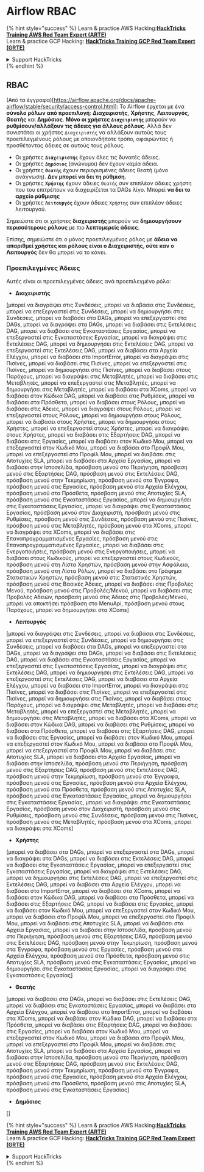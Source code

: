 # Airflow RBAC

{% hint style="success" %}
Learn & practice AWS Hacking:<img src="../../.gitbook/assets/image (1) (1) (1).png" alt="" data-size="line">[**HackTricks Training AWS Red Team Expert (ARTE)**](https://training.hacktricks.xyz/courses/arte)<img src="../../.gitbook/assets/image (1) (1) (1).png" alt="" data-size="line">\
Learn & practice GCP Hacking: <img src="../../.gitbook/assets/image (2).png" alt="" data-size="line">[**HackTricks Training GCP Red Team Expert (GRTE)**<img src="../../.gitbook/assets/image (2).png" alt="" data-size="line">](https://training.hacktricks.xyz/courses/grte)

<details>

<summary>Support HackTricks</summary>

* Check the [**subscription plans**](https://github.com/sponsors/carlospolop)!
* **Join the** 💬 [**Discord group**](https://discord.gg/hRep4RUj7f) or the [**telegram group**](https://t.me/peass) or **follow** us on **Twitter** 🐦 [**@hacktricks\_live**](https://twitter.com/hacktricks_live)**.**
* **Share hacking tricks by submitting PRs to the** [**HackTricks**](https://github.com/carlospolop/hacktricks) and [**HackTricks Cloud**](https://github.com/carlospolop/hacktricks-cloud) github repos.

</details>
{% endhint %}

## RBAC

(Από τα έγγραφα)\[https://airflow.apache.org/docs/apache-airflow/stable/security/access-control.html]: Το Airflow έρχεται με ένα **σύνολο ρόλων από προεπιλογή**: **Διαχειριστής**, **Χρήστης**, **Λειτουργός**, **Θεατής** και **Δημόσιος**. **Μόνο οι χρήστες `Διαχειριστής`** μπορούν να **ρυθμίσουν/αλλάξουν τις άδειες για άλλους ρόλους**. Αλλά δεν συνιστάται οι χρήστες `Διαχειριστής` να αλλάξουν αυτούς τους προεπιλεγμένους ρόλους με οποιονδήποτε τρόπο, αφαιρώντας ή προσθέτοντας άδειες σε αυτούς τους ρόλους.

* Οι χρήστες **`Διαχειριστής`** έχουν όλες τις δυνατές άδειες.
* Οι χρήστες **`Δημόσιος`** (ανώνυμοι) δεν έχουν καμία άδεια.
* Οι χρήστες **`Θεατής`** έχουν περιορισμένες άδειες θεατή (μόνο ανάγνωση). **Δεν μπορεί να δει τη ρύθμιση.**
* Οι χρήστες **`Χρήστης`** έχουν άδειες `Θεατής` συν επιπλέον άδειες χρήστη που του επιτρέπουν να διαχειρίζεται τα DAGs λίγο. Μπορεί **να δει το αρχείο ρύθμισης**
* Οι χρήστες **`Λειτουργός`** έχουν άδειες `Χρήστης` συν επιπλέον άδειες λειτουργού.

Σημειώστε ότι οι χρήστες **διαχειριστής** μπορούν να **δημιουργήσουν περισσότερους ρόλους** με πιο **λεπτομερείς άδειες**.

Επίσης, σημειώστε ότι ο μόνος προεπιλεγμένος ρόλος με **άδεια να απαριθμεί χρήστες και ρόλους είναι ο Διαχειριστής, ούτε καν ο Λειτουργός** δεν θα μπορεί να το κάνει.

### Προεπιλεγμένες Άδειες

Αυτές είναι οι προεπιλεγμένες άδειες ανά προεπιλεγμένο ρόλο:

* **Διαχειριστής**

\[μπορεί να διαγράψει στις Συνδέσεις, μπορεί να διαβάσει στις Συνδέσεις, μπορεί να επεξεργαστεί στις Συνδέσεις, μπορεί να δημιουργήσει στις Συνδέσεις, μπορεί να διαβάσει στα DAGs, μπορεί να επεξεργαστεί στα DAGs, μπορεί να διαγράψει στα DAGs, μπορεί να διαβάσει στις Εκτελέσεις DAG, μπορεί να διαβάσει στις Εγκαταστάσεις Εργασίας, μπορεί να επεξεργαστεί στις Εγκαταστάσεις Εργασίας, μπορεί να διαγράψει στις Εκτελέσεις DAG, μπορεί να δημιουργήσει στις Εκτελέσεις DAG, μπορεί να επεξεργαστεί στις Εκτελέσεις DAG, μπορεί να διαβάσει στα Αρχεία Ελέγχου, μπορεί να διαβάσει στο ImportError, μπορεί να διαγράψει στις Πισίνες, μπορεί να διαβάσει στις Πισίνες, μπορεί να επεξεργαστεί στις Πισίνες, μπορεί να δημιουργήσει στις Πισίνες, μπορεί να διαβάσει στους Παρόχους, μπορεί να διαγράψει στις Μεταβλητές, μπορεί να διαβάσει στις Μεταβλητές, μπορεί να επεξεργαστεί στις Μεταβλητές, μπορεί να δημιουργήσει στις Μεταβλητές, μπορεί να διαβάσει στα XComs, μπορεί να διαβάσει στον Κώδικα DAG, μπορεί να διαβάσει στις Ρυθμίσεις, μπορεί να διαβάσει στα Πρόσθετα, μπορεί να διαβάσει στους Ρόλους, μπορεί να διαβάσει στις Άδειες, μπορεί να διαγράψει στους Ρόλους, μπορεί να επεξεργαστεί στους Ρόλους, μπορεί να δημιουργήσει στους Ρόλους, μπορεί να διαβάσει στους Χρήστες, μπορεί να δημιουργήσει στους Χρήστες, μπορεί να επεξεργαστεί στους Χρήστες, μπορεί να διαγράψει στους Χρήστες, μπορεί να διαβάσει στις Εξαρτήσεις DAG, μπορεί να διαβάσει στις Εργασίες, μπορεί να διαβάσει στον Κωδικό Μου, μπορεί να επεξεργαστεί στον Κωδικό Μου, μπορεί να διαβάσει στο Προφίλ Μου, μπορεί να επεξεργαστεί στο Προφίλ Μου, μπορεί να διαβάσει στις Αποτυχίες SLA, μπορεί να διαβάσει στα Αρχεία Εργασίας, μπορεί να διαβάσει στην Ιστοσελίδα, πρόσβαση μενού στο Περιήγηση, πρόσβαση μενού στις Εξαρτήσεις DAG, πρόσβαση μενού στις Εκτελέσεις DAG, πρόσβαση μενού στην Τεκμηρίωση, πρόσβαση μενού στα Έγγραφα, πρόσβαση μενού στις Εργασίες, πρόσβαση μενού στα Αρχεία Ελέγχου, πρόσβαση μενού στα Πρόσθετα, πρόσβαση μενού στις Αποτυχίες SLA, πρόσβαση μενού στις Εγκαταστάσεις Εργασίας, μπορεί να δημιουργήσει στις Εγκαταστάσεις Εργασίας, μπορεί να διαγράψει στις Εγκαταστάσεις Εργασίας, πρόσβαση μενού στον Διαχειριστή, πρόσβαση μενού στις Ρυθμίσεις, πρόσβαση μενού στις Συνδέσεις, πρόσβαση μενού στις Πισίνες, πρόσβαση μενού στις Μεταβλητές, πρόσβαση μενού στα XComs, μπορεί να διαγράψει στα XComs, μπορεί να διαβάσει στις Επαναπρογραμματισμένες Εργασίες, πρόσβαση μενού στις Επαναπρογραμματισμένες Εργασίες, μπορεί να διαβάσει στις Ενεργοποιήσεις, πρόσβαση μενού στις Ενεργοποιήσεις, μπορεί να διαβάσει στους Κωδικούς, μπορεί να επεξεργαστεί στους Κωδικούς, πρόσβαση μενού στη Λίστα Χρηστών, πρόσβαση μενού στην Ασφάλεια, πρόσβαση μενού στη Λίστα Ρόλων, μπορεί να διαβάσει στο Γράφημα Στατιστικών Χρηστών, πρόσβαση μενού στις Στατιστικές Χρηστών, πρόσβαση μενού στις Βασικές Άδειες, μπορεί να διαβάσει στις Προβολές Μενού, πρόσβαση μενού στις Προβολές/Μενού, μπορεί να διαβάσει στις Προβολές Αδειών, πρόσβαση μενού στις Άδειες στις Προβολές/Μενού, μπορεί να αποκτήσει πρόσβαση στο MenuApi, πρόσβαση μενού στους Παρόχους, μπορεί να δημιουργήσει στα XComs]

* **Λειτουργός**

\[μπορεί να διαγράψει στις Συνδέσεις, μπορεί να διαβάσει στις Συνδέσεις, μπορεί να επεξεργαστεί στις Συνδέσεις, μπορεί να δημιουργήσει στις Συνδέσεις, μπορεί να διαβάσει στα DAGs, μπορεί να επεξεργαστεί στα DAGs, μπορεί να διαγράψει στα DAGs, μπορεί να διαβάσει στις Εκτελέσεις DAG, μπορεί να διαβάσει στις Εγκαταστάσεις Εργασίας, μπορεί να επεξεργαστεί στις Εγκαταστάσεις Εργασίας, μπορεί να διαγράψει στις Εκτελέσεις DAG, μπορεί να δημιουργήσει στις Εκτελέσεις DAG, μπορεί να επεξεργαστεί στις Εκτελέσεις DAG, μπορεί να διαβάσει στα Αρχεία Ελέγχου, μπορεί να διαβάσει στο ImportError, μπορεί να διαγράψει στις Πισίνες, μπορεί να διαβάσει στις Πισίνες, μπορεί να επεξεργαστεί στις Πισίνες, μπορεί να δημιουργήσει στις Πισίνες, μπορεί να διαβάσει στους Παρόχους, μπορεί να διαγράψει στις Μεταβλητές, μπορεί να διαβάσει στις Μεταβλητές, μπορεί να επεξεργαστεί στις Μεταβλητές, μπορεί να δημιουργήσει στις Μεταβλητές, μπορεί να διαβάσει στα XComs, μπορεί να διαβάσει στον Κώδικα DAG, μπορεί να διαβάσει στις Ρυθμίσεις, μπορεί να διαβάσει στα Πρόσθετα, μπορεί να διαβάσει στις Εξαρτήσεις DAG, μπορεί να διαβάσει στις Εργασίες, μπορεί να διαβάσει στον Κωδικό Μου, μπορεί να επεξεργαστεί στον Κωδικό Μου, μπορεί να διαβάσει στο Προφίλ Μου, μπορεί να επεξεργαστεί στο Προφίλ Μου, μπορεί να διαβάσει στις Αποτυχίες SLA, μπορεί να διαβάσει στα Αρχεία Εργασίας, μπορεί να διαβάσει στην Ιστοσελίδα, πρόσβαση μενού στο Περιήγηση, πρόσβαση μενού στις Εξαρτήσεις DAG, πρόσβαση μενού στις Εκτελέσεις DAG, πρόσβαση μενού στην Τεκμηρίωση, πρόσβαση μενού στα Έγγραφα, πρόσβαση μενού στις Εργασίες, πρόσβαση μενού στα Αρχεία Ελέγχου, πρόσβαση μενού στα Πρόσθετα, πρόσβαση μενού στις Αποτυχίες SLA, πρόσβαση μενού στις Εγκαταστάσεις Εργασίας, μπορεί να δημιουργήσει στις Εγκαταστάσεις Εργασίας, μπορεί να διαγράψει στις Εγκαταστάσεις Εργασίας, πρόσβαση μενού στον Διαχειριστή, πρόσβαση μενού στις Ρυθμίσεις, πρόσβαση μενού στις Συνδέσεις, πρόσβαση μενού στις Πισίνες, πρόσβαση μενού στις Μεταβλητές, πρόσβαση μενού στα XComs, μπορεί να διαγράψει στα XComs]

* **Χρήστης**

\[μπορεί να διαβάσει στα DAGs, μπορεί να επεξεργαστεί στα DAGs, μπορεί να διαγράψει στα DAGs, μπορεί να διαβάσει στις Εκτελέσεις DAG, μπορεί να διαβάσει στις Εγκαταστάσεις Εργασίας, μπορεί να επεξεργαστεί στις Εγκαταστάσεις Εργασίας, μπορεί να διαγράψει στις Εκτελέσεις DAG, μπορεί να δημιουργήσει στις Εκτελέσεις DAG, μπορεί να επεξεργαστεί στις Εκτελέσεις DAG, μπορεί να διαβάσει στα Αρχεία Ελέγχου, μπορεί να διαβάσει στο ImportError, μπορεί να διαβάσει στα XComs, μπορεί να διαβάσει στον Κώδικα DAG, μπορεί να διαβάσει στα Πρόσθετα, μπορεί να διαβάσει στις Εξαρτήσεις DAG, μπορεί να διαβάσει στις Εργασίες, μπορεί να διαβάσει στον Κωδικό Μου, μπορεί να επεξεργαστεί στον Κωδικό Μου, μπορεί να διαβάσει στο Προφίλ Μου, μπορεί να επεξεργαστεί στο Προφίλ Μου, μπορεί να διαβάσει στις Αποτυχίες SLA, μπορεί να διαβάσει στα Αρχεία Εργασίας, μπορεί να διαβάσει στην Ιστοσελίδα, πρόσβαση μενού στο Περιήγηση, πρόσβαση μενού στις Εξαρτήσεις DAG, πρόσβαση μενού στις Εκτελέσεις DAG, πρόσβαση μενού στην Τεκμηρίωση, πρόσβαση μενού στα Έγγραφα, πρόσβαση μενού στις Εργασίες, πρόσβαση μενού στα Αρχεία Ελέγχου, πρόσβαση μενού στα Πρόσθετα, πρόσβαση μενού στις Αποτυχίες SLA, πρόσβαση μενού στις Εγκαταστάσεις Εργασίας, μπορεί να δημιουργήσει στις Εγκαταστάσεις Εργασίας, μπορεί να διαγράψει στις Εγκαταστάσεις Εργασίας]

* **Θεατής**

\[μπορεί να διαβάσει στα DAGs, μπορεί να διαβάσει στις Εκτελέσεις DAG, μπορεί να διαβάσει στις Εγκαταστάσεις Εργασίας, μπορεί να διαβάσει στα Αρχεία Ελέγχου, μπορεί να διαβάσει στο ImportError, μπορεί να διαβάσει στα XComs, μπορεί να διαβάσει στον Κώδικα DAG, μπορεί να διαβάσει στα Πρόσθετα, μπορεί να διαβάσει στις Εξαρτήσεις DAG, μπορεί να διαβάσει στις Εργασίες, μπορεί να διαβάσει στον Κωδικό Μου, μπορεί να επεξεργαστεί στον Κωδικό Μου, μπορεί να διαβάσει στο Προφίλ Μου, μπορεί να επεξεργαστεί στο Προφίλ Μου, μπορεί να διαβάσει στις Αποτυχίες SLA, μπορεί να διαβάσει στα Αρχεία Εργασίας, μπορεί να διαβάσει στην Ιστοσελίδα, πρόσβαση μενού στο Περιήγηση, πρόσβαση μενού στις Εξαρτήσεις DAG, πρόσβαση μενού στις Εκτελέσεις DAG, πρόσβαση μενού στην Τεκμηρίωση, πρόσβαση μενού στα Έγγραφα, πρόσβαση μενού στις Εργασίες, πρόσβαση μενού στα Αρχεία Ελέγχου, πρόσβαση μενού στα Πρόσθετα, πρόσβαση μενού στις Αποτυχίες SLA, πρόσβαση μενού στις Εγκαταστάσεις Εργασίας]

* **Δημόσιος**

\[]

{% hint style="success" %}
Learn & practice AWS Hacking:<img src="../../.gitbook/assets/image (1) (1) (1).png" alt="" data-size="line">[**HackTricks Training AWS Red Team Expert (ARTE)**](https://training.hacktricks.xyz/courses/arte)<img src="../../.gitbook/assets/image (1) (1) (1).png" alt="" data-size="line">\
Learn & practice GCP Hacking: <img src="../../.gitbook/assets/image (2).png" alt="" data-size="line">[**HackTricks Training GCP Red Team Expert (GRTE)**<img src="../../.gitbook/assets/image (2).png" alt="" data-size="line">](https://training.hacktricks.xyz/courses/grte)

<details>

<summary>Support HackTricks</summary>

* Check the [**subscription plans**](https://github.com/sponsors/carlospolop)!
* **Join the** 💬 [**Discord group**](https://discord.gg/hRep4RUj7f) or the [**telegram group**](https://t.me/peass) or **follow** us on **Twitter** 🐦 [**@hacktricks\_live**](https://twitter.com/hacktricks_live)**.**
* **Share hacking tricks by submitting PRs to the** [**HackTricks**](https://github.com/carlospolop/hacktricks) and [**HackTricks Cloud**](https://github.com/carlospolop/hacktricks-cloud) github repos.

</details>
{% endhint %}
